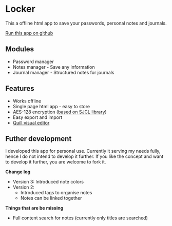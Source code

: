# Locker
This a offline html app to save your passwords, personal notes and journals.

[Run this app on github](https://reactivematter.github.io/locker/locker-v3.html)

## Modules
* Password manager
* Notes manager - Save any information
* Journal manager -  Structured notes for journals

## Features
* Works offline
* Single page html app - easy to store
* AES-128 encryption ([based on SJCL library](https://bitwiseshiftleft.github.io/sjcl/))
* Easy export and import
* [Quill visual editor](https://quilljs.com/)

## Futher development
I developed this app for personal use. Currently it serving my needs fully, hence I do not intend to develop it further. If you like the concept and want to develop it further, you are welcome to fork it.

**Change log**
* Version 3: Introduced note colors
* Version 2: 
  * Introduced tags to organise notes
  * Notes can be linked together

**Things that are be missing**
* Full content search for notes (currently only titles are searched)
